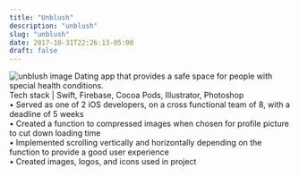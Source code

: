 ```yaml
---
title: "Unblush"
description: "unblush"
slug: "unblush"
date: 2017-10-31T22:26:13-05:00
draft: false
---
```

![unblush image](/img/Unblush4.png)
Dating app that provides a safe space for people with special health conditions. <br />
Tech stack | Swift, Firebase, Cocoa Pods, Illustrator, Photoshop  <br />
• Served as one of 2 iOS developers, on a cross functional team of 8, with a deadline of 5 weeks  <br />
• Created a function to compressed images when chosen for profile picture to cut down loading time  <br />
• Implemented scrolling vertically and horizontally depending on the function to provide a good
user experience  <br />
• Created images, logos, and icons used in project  <br />
